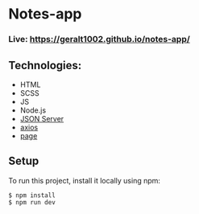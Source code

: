 # Notes-app

### Live: https://geralt1002.github.io/notes-app/


## Technologies: 
- HTML
- SCSS
- JS
- Node.js
- [JSON Server](https://github.com/typicode/json-server)
- [axios](https://github.com/axios/axios)
- [page](https://github.com/visionmedia/page.js#readme)
 

## Setup
To run this project, install it locally using npm:

```
$ npm install
$ npm run dev

```


